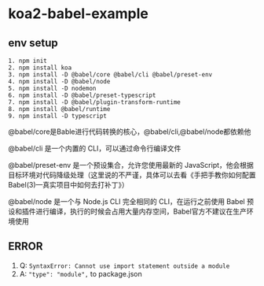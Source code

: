 # koa2-babel-example

## env setup

    1. npm init
    2. npm install koa
    3. npm install -D @babel/core @babel/cli @babel/preset-env
    4. npm install -D @babel/node
    5. npm install -D nodemon
    6. npm install -D @babel/preset-typescript
    7. npm install -D @babel/plugin-transform-runtime
    8. npm install @babel/runtime
    9. npm install -D typescript

@babel/core是Bable进行代码转换的核心，@babel/cli,@babel/node都依赖他


@babel/cli 是一个内置的 CLI，可以通过命令行编译文件


@babel/preset-env 是一个预设集合，允许您使用最新的 JavaScript，他会根据目标环境对代码降级处理（这里说的不严谨，具体可以去看《手把手教你如何配置Babel(3)—真实项目中如何去打补丁》）


@babel/node 是一个与 Node.js CLI 完全相同的 CLI，在运行之前使用 Babel 预设和插件进行编译，执行的时候会占用大量内存空间，Babel官方不建议在生产环境使用

## ERROR
1. Q: `SyntaxError: Cannot use import statement outside a module`
1. A: `"type": "module",` to package.json

